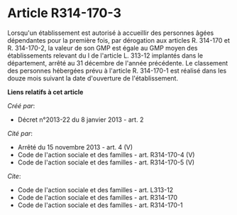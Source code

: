 # Article R314-170-3

Lorsqu'un établissement est autorisé à accueillir des personnes âgées dépendantes pour la première fois, par dérogation aux
articles R. 314-170 et R. 314-170-2, la valeur de son GMP est égale au GMP moyen des établissements relevant du I de
l'article L. 313-12 implantés dans le département, arrêté au 31 décembre de l'année précédente. Le classement des personnes
hébergées prévu à l'article R. 314-170-1 est réalisé dans les douze mois suivant la date d'ouverture de l'établissement.

**Liens relatifs à cet article**

_Créé par_:

  - Décret n°2013-22 du 8 janvier 2013 - art. 2

_Cité par_:

  - Arrêté du 15 novembre 2013 - art. 4 (V)
  - Code de l'action sociale et des familles - art. R314-170-4 (V)
  - Code de l'action sociale et des familles - art. R314-170-5 (V)

_Cite_:

  - Code de l'action sociale et des familles - art. L313-12
  - Code de l'action sociale et des familles - art. R314-170
  - Code de l'action sociale et des familles - art. R314-170-1

